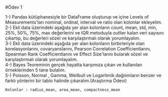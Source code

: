 #Ödev 1

1-) Pandas kütüphanesiyle bir DataFrame oluşturup ve içine Levels of Measurements'ları nominal, ordinal, interval ve ratio olan kolonlar ekleyelim.<br>
2-) Ekli data üzerindeki aşağıda yer alan kolonların count, mean, std, min, 25%, 50%, 75%, max değerlerini ve IQR metoduyla outlier kalan veri sayısını çıkartıp, bu değerleri sözel ve karşılaştırmalı olarak yorumlayalım.<br>
3-) Ekli data üzerindeki aşağıda yer alan kolonların birbirleriyle olan korelasyonlarını, covaryanslarını, Pearson Correlation Coefficientlarını, Spearman Rank Coefficientlarını ve Effect Size'larını bularak sözel ve karşılaştırmalı olarak yorumlayalım.<br>
4-) Bayes Teoreminin gerçek hayatta karşımıza çıkan ve kullanılan örneklerinden 5 tane bulalım.<br>
5-) Poisson, Normal , Gamma, Weilbull ve Logaritmik dağılımların benzer ve farklı yönlerini bir tablo halinde çıkaralım.(Araştırma Ödevi)<br>

    Kolonlar : radius_mean, area_mean, compactness_mean
